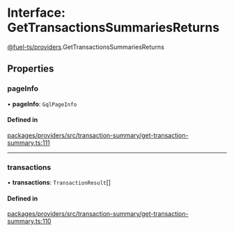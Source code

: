 # Interface: GetTransactionsSummariesReturns

[@fuel-ts/providers](/api/Providers/index.md).GetTransactionsSummariesReturns

## Properties

### pageInfo

• **pageInfo**: `GqlPageInfo`

#### Defined in

[packages/providers/src/transaction-summary/get-transaction-summary.ts:111](https://github.com/FuelLabs/fuels-ts/blob/39f48277/packages/providers/src/transaction-summary/get-transaction-summary.ts#L111)

___

### transactions

• **transactions**: `TransactionResult`[]

#### Defined in

[packages/providers/src/transaction-summary/get-transaction-summary.ts:110](https://github.com/FuelLabs/fuels-ts/blob/39f48277/packages/providers/src/transaction-summary/get-transaction-summary.ts#L110)
